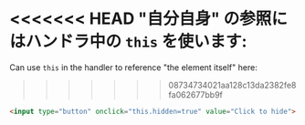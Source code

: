 <<<<<<< HEAD
"自分自身" の参照にはハンドラ中の `this` を使います:
=======
Can use `this` in the handler to reference "the element itself" here:
>>>>>>> 08734734021aa128c13da2382fe8fa062677bb9f

```html run height=50
<input type="button" onclick="this.hidden=true" value="Click to hide">
```
